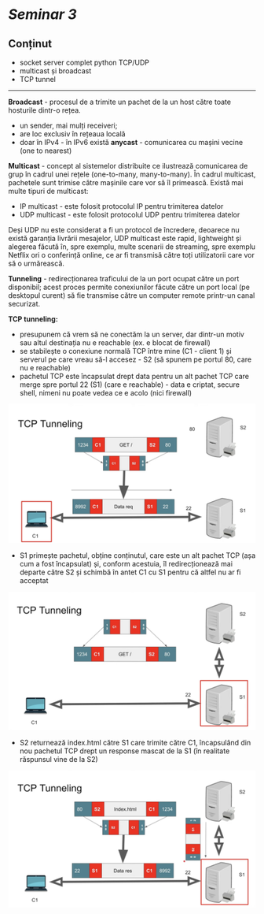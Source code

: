# _Seminar 3_

## Conținut 

- socket server complet python TCP/UDP
- multicast și broadcast
- TCP tunnel
***

**Broadcast** - procesul de a trimite un pachet de la un host către toate hosturile dintr-o rețea.

- un sender, mai mulți receiveri;
- are loc exclusiv în rețeaua locală
- doar în IPv4 - în IPv6 există **anycast** - comunicarea cu mașini vecine (one to nearest)

**Multicast** - concept al sistemelor distribuite ce ilustrează comunicarea de grup în cadrul unei rețele (one-to-many, many-to-many). În cadrul multicast, pachetele sunt trimise către mașinile care vor să îl primească. Există mai multe tipuri de multicast:

- IP multicast - este folosit protocolul IP pentru trimiterea datelor
- UDP multicast - este folosit protocolul UDP pentru trimiterea datelor

Deși UDP nu este considerat a fi un protocol de încredere, deoarece nu există garanția livrării mesajelor, UDP multicast este rapid, lightweight și alegerea făcută în, spre exemplu, multe scenarii de streaming, spre exemplu Netflix ori o conferință online, ce ar fi transmisă către toți utilizatorii care vor să o urmărească.

**Tunneling** - redirecționarea traficului de la un port ocupat către un port disponibil; acest proces permite conexiunilor făcute către un port local (pe desktopul curent) să fie transmise către un computer remote printr-un canal securizat.

**TCP tunneling:** 

- presupunem că vrem să ne conectăm la un server, dar dintr-un motiv sau altul destinația nu e reachable (ex. e blocat de firewall)
- se stabilește o conexiune normală TCP între mine (C1 - client 1) și serverul pe care vreau să-l accesez - S2 (să spunem pe portul 80, care nu e reachable)
- pachetul TCP este încapsulat drept data pentru un alt pachet TCP care merge spre portul 22 (S1) (care e reachable) - data e criptat, secure shell, nimeni nu poate vedea ce e acolo (nici firewall)

![](https://github.com/ioanaandreeab/seminar_retele_2023/blob/main/seminar_3/assets/tunnel1.png)

- S1 primește pachetul, obține conținutul, care este un alt pachet TCP (așa cum a fost încapsulat) și, conform acestuia, îl redirecționează mai departe către S2 și schimbă în antet C1 cu S1 pentru că altfel nu ar fi acceptat

![](https://github.com/ioanaandreeab/seminar_retele_2023/blob/main/seminar_3/assets/tunnel2.png)

- S2 returnează index.html către S1 care trimite către C1, încapsulând din nou pachetul TCP drept un response mascat de la S1 (în realitate răspunsul vine de la S2)

![](https://github.com/ioanaandreeab/seminar_retele_2023/blob/main/seminar_3/assets/tunnel3.png)
